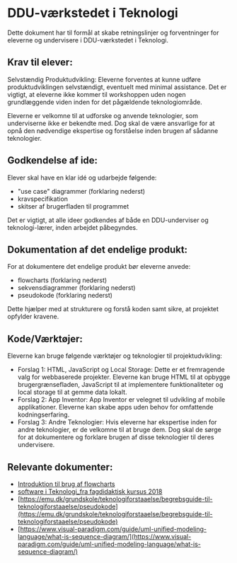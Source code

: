<h1>DDU-værkstedet i Teknologi</h1>

Dette dokument har til formål at skabe retningslinjer og forventninger for eleverne og undervisere i DDU-værkstedet i Teknologi.

## Krav til elever:
Selvstændig Produktudvikling: Eleverne forventes at kunne udføre produktudviklingen selvstændigt, eventuelt med minimal assistance. Det er vigtigt, at eleverne ikke kommer til workshoppen uden nogen grundlæggende viden inden for det pågældende teknologiområde.

Eleverne er velkomne til at udforske og anvende teknologier, som underviserne ikke er bekendte med. Dog skal de være ansvarlige for at opnå den nødvendige ekspertise og forståelse inden brugen af sådanne teknologier.

## Godkendelse af ide: 
Elever skal have en klar idé og udarbejde følgende:
- "use case" diagrammer (forklaring nederst)
- kravspecifikation 
- skitser af brugerfladen til programmet

Det er vigtigt, at alle ideer godkendes af både en DDU-underviser og teknologi-lærer, inden arbejdet påbegyndes.

## Dokumentation af det endelige produkt:
For at dokumentere det endelige produkt bør eleverne anvede:
- flowcharts (forklaring nederst)
- sekvensdiagrammer (forklaring nederst)
- pseudokode (forklaring nederst)

Dette hjælper med at strukturere og forstå koden samt sikre, at projektet opfylder kravene.

## Kode/Værktøjer:
Eleverne kan bruge følgende værktøjer og teknologier til projektudvikling:

- Forslag 1: HTML, JavaScript og Local Storage: Dette er et fremragende valg for webbaserede projekter. Eleverne kan bruge HTML til at opbygge brugergrænsefladen, JavaScript til at implementere funktionaliteter og local storage til at gemme data lokalt.
- Forslag 2: App Inventor: App Inventor er velegnet til udvikling af mobile applikationer. Eleverne kan skabe apps uden behov for omfattende kodningserfaring.
- Forslag 3: Andre Teknologier: Hvis eleverne har ekspertise inden for andre teknologier, er de velkomne til at bruge dem. Dog skal de sørge for at dokumentere og forklare brugen af disse teknologier til deres undervisere.

## Relevante dokumenter:

- [Introduktion til brug af flowcharts](flowcharts.docx)
- [software i Teknologi_fra fagdidaktisk kursus 2018](software_tek.pdf)
- [https://emu.dk/grundskole/teknologiforstaaelse/begrebsguide-til-teknologiforstaaelse/pseudokode](https://emu.dk/grundskole/teknologiforstaaelse/begrebsguide-til-teknologiforstaaelse/pseudokode)
- [https://www.visual-paradigm.com/guide/uml-unified-modeling-language/what-is-sequence-diagram/](https://www.visual-paradigm.com/guide/uml-unified-modeling-language/what-is-sequence-diagram/)
